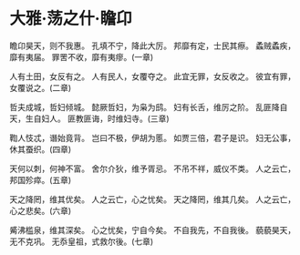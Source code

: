 # 大雅·荡之什·瞻卬

瞻卬昊天，则不我惠。
孔填不宁，降此大厉。
邦靡有定，士民其瘵。
蟊贼蟊疾，靡有夷届。
罪罟不收，靡有夷瘳。(一章)

人有土田，女反有之。
人有民人，女覆夺之。
此宜无罪，女反收之。
彼宜有罪，女覆说之。(二章)

哲夫成城，哲妇倾城。
懿厥哲妇，为枭为鸱。
妇有长舌，维厉之阶。
乱匪降自天，生自妇人。
匪教匪诲，时维妇寺。(三章)

鞫人忮忒，谮始竟背。
岂曰不极，伊胡为慝。
如贾三倍，君子是识。
妇无公事，休其蚕织。(四章)

天何以刺，何神不富。
舍尔介狄，维予胥忌。
不吊不祥，威仪不类。
人之云亡，邦国殄瘁。(五章)

天之降罔，维其优矣。
人之云亡，心之忧矣。
天之降罔，维其几矣。
人之云亡，心之悲矣。(六章)

觱沸槛泉，维其深矣。
心之忧矣，宁自今矣。
不自我先，不自我後。
藐藐昊天，无不克巩。
无忝皇祖，式救尔後。(七章)

